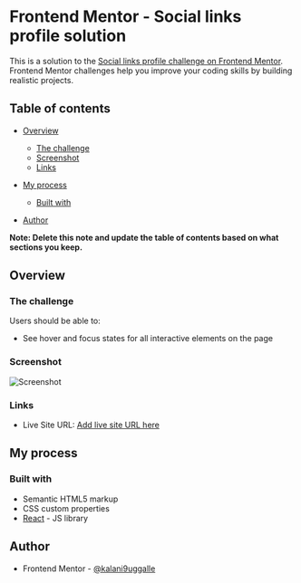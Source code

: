 # Frontend Mentor - Social links profile solution

This is a solution to the [Social links profile challenge on Frontend Mentor](https://www.frontendmentor.io/challenges/social-links-profile-UG32l9m6dQ). Frontend Mentor challenges help you improve your coding skills by building realistic projects. 

## Table of contents

- [Overview](#overview)
  - [The challenge](#the-challenge)
  - [Screenshot](#screenshot)
  - [Links](#links)
- [My process](#my-process)
  - [Built with](#built-with)
  
- [Author](#author)

**Note: Delete this note and update the table of contents based on what sections you keep.**

## Overview

### The challenge

Users should be able to:

- See hover and focus states for all interactive elements on the page

### Screenshot

![Screenshot](./ss2_ReactApp.png)


### Links

- Live Site URL: [Add live site URL here](https://kalani9uggalle.github.io/Social-links-profile-challenge-on-Frontend-Mentor)

## My process

### Built with

- Semantic HTML5 markup
- CSS custom properties
- [React](https://reactjs.org/) - JS library

## Author


- Frontend Mentor - [@kalani9uggalle](https://www.frontendmentor.io/profile/kalani9uggalle)
